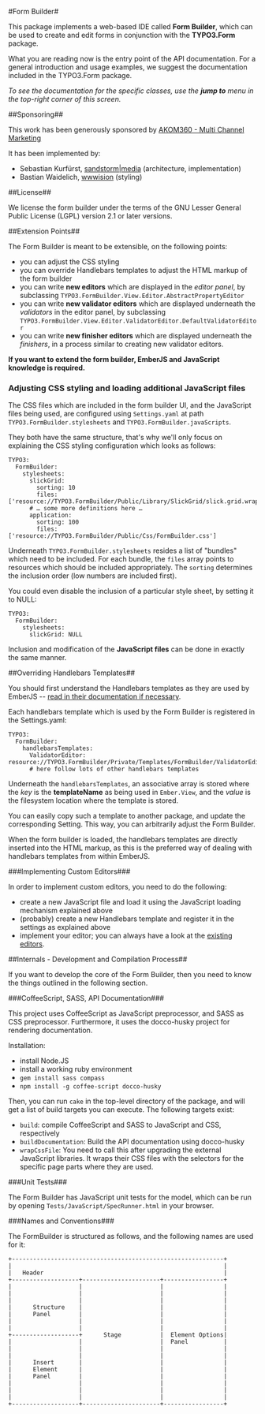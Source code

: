 #Form Builder#

This package implements a web-based IDE called **Form Builder**, which can be used to create and edit forms in conjunction with the **TYPO3.Form** package.

What you are reading now is the entry point of the API documentation. For a general introduction and usage examples, we suggest the documentation included in the TYPO3.Form package.

*To see the documentation for the specific classes, use the **jump to** menu in the top-right corner of this screen.*


##Sponsoring##

This work has been generously sponsored by [AKOM360 - Multi Channel Marketing](	http://akom360.de)

It has been implemented by:

* Sebastian Kurfürst, [sandstorm|media](http://sandstorm-media.de) (architecture, implementation)
* Bastian Waidelich, [wwwision](http://wwwision.de) (styling)

##License##

We license the form builder under the terms of the GNU Lesser General Public License (LGPL) version 2.1 or later versions.

##Extension Points##

The Form Builder is meant to be extensible, on the following points:

- you can adjust the CSS styling
- you can override Handlebars templates to adjust the HTML markup of the form builder
- you can write **new editors** which are displayed in the *editor panel*, by
  subclassing `TYPO3.FormBuilder.View.Editor.AbstractPropertyEditor`
- you can write **new validator editors** which are displayed underneath the *validators* in the editor panel,
  by subclassing `TYPO3.FormBuilder.View.Editor.ValidatorEditor.DefaultValidatorEditor`
- you can write **new finisher editors** which are displayed underneath the *finishers*, in a process
  similar to creating new validator editors.

**If you want to extend the form builder, EmberJS and JavaScript knowledge is required.**

### Adjusting CSS styling and loading additional JavaScript files ###

The CSS files which are included in the form builder UI, and the JavaScript files being used,
are configured using `Settings.yaml` at path `TYPO3.FormBuilder.stylesheets` and `TYPO3.FormBuilder.javaScripts`.

They both have the same structure, that's why we'll only focus on explaining the CSS styling configuration
which looks as follows:

	TYPO3:
	  FormBuilder:
	    stylesheets:
	      slickGrid:
	        sorting: 10
	        files: ['resource://TYPO3.FormBuilder/Public/Library/SlickGrid/slick.grid.wrapped.css']
	      # … some more definitions here …
	      application:
	        sorting: 100
	        files: ['resource://TYPO3.FormBuilder/Public/Css/FormBuilder.css']

Underneath `TYPO3.FormBuilder.stylesheets` resides a list of "bundles" which need to be included. For each
bundle, the `files` array points to resources which should be included appropriately. The `sorting` determines the inclusion order (low numbers are included first).

You could even disable the inclusion of a particular style sheet, by setting it to NULL:

	TYPO3:
	  FormBuilder:
	    stylesheets:
	      slickGrid: NULL

Inclusion and modification of the **JavaScript files** can be done in exactly the same manner.

##Overriding Handlebars Templates##

You should first understand the Handlebars templates as they are used by EmberJS -- [read in their documentation if necessary](http://emberjs.com/#handlebars).

Each handlebars template which is used by the Form Builder is registered in the Settings.yaml:

	TYPO3:
	  FormBuilder:
	    handlebarsTemplates:
	      ValidatorEditor: resource://TYPO3.FormBuilder/Private/Templates/FormBuilder/ValidatorEditor.html
	      # here follow lots of other handlebars templates

Underneath the `handlebarsTemplates`, an associative array is stored where the *key* is the **templateName** as being used in `Ember.View`, and the *value* is the filesystem location where the template is stored.

You can easily copy such a template to another package, and update the corresponding Setting. This way, you can arbitrarily adjust the Form Builder.

When the form builder is loaded, the handlebars templates are directly inserted into the HTML markup, as this is the preferred way of dealing with handlebars templates from within EmberJS.

###Implementing Custom Editors###

In order to implement custom editors, you need to do the following:

- create a new JavaScript file and load it using the JavaScript loading mechanism explained above
- (probably) create a new Handlebars template and register it in the settings as explained above
- implement your editor; you can always have a look at the [existing editors](Resources/Private/CoffeeScript/view/editors/basic.html).

##Internals - Development and Compilation Process##

If you want to develop the core of the Form Builder, then you need to know the things outlined in the following section.

###CoffeeScript, SASS, API Documentation###

This project uses CoffeeScript as JavaScript preprocessor, and SASS as CSS preprocessor.
Furthermore, it uses the docco-husky project for rendering documentation.

Installation:

- install Node.JS
- install a working ruby environment
- `gem install sass compass`
- `npm install -g coffee-script docco-husky`

Then, you can run `cake` in the top-level directory of the package, and will get a list
of build targets you can execute. The following targets exist:

- `build`: compile CoffeeScript and SASS to JavaScript and CSS, respectively
- `buildDocumentation`: Build the API documentation using docco-husky
- `wrapCssFile`: You need to call this after upgrading the external JavaScript libraries.
  It wraps their CSS files with the selectors for the specific page parts where they are used.

###Unit Tests###

The Form Builder has JavaScript unit tests for the model, which can be run by opening
`Tests/JavaScript/SpecRunner.html` in your browser.

###Names and Conventions###

The FormBuilder is structured as follows, and the following
names are used for it:

	+------------------------------------------------------------+
	|                                                            |
	|   Header                                                   |
	+-------------------+----------------------+-----------------+
	|                   |                      |                 |
	|                   |                      |                 |
	|                   |                      |                 |
	|      Structure    |                      |                 |
	|      Panel        |                      |                 |
	|                   |                      |                 |
	|                   |                      |                 |
	+-------------------+      Stage           |  Element Options|
	|                   |                      |  Panel          |
	|                   |                      |                 |
	|                   |                      |                 |
	|      Insert       |                      |                 |
	|      Element      |                      |                 |
	|      Panel        |                      |                 |
	|                   |                      |                 |
	|                   |                      |                 |
	|                   |                      |                 |
	+-------------------+----------------------+-----------------+
